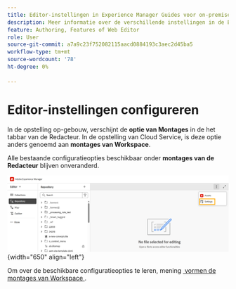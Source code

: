```yaml
---
title: Editor-instellingen in Experience Manager Guides voor on-premise
description: Meer informatie over de verschillende instellingen in de Editor-interface van Experience Manager Guides for On-premise
feature: Authoring, Features of Web Editor
role: User
source-git-commit: a7a9c23f752082115aacd0884193c3aec2d45ba5
workflow-type: tm+mt
source-wordcount: '78'
ht-degree: 0%

---
```


# Editor-instellingen configureren

In de opstelling op-gebouw, verschijnt de **optie van Montages** in de het tabbar van de Redacteur. In de opstelling van Cloud Service, is deze optie anders genoemd aan **montages van Workspace**.

Alle bestaande configuratieopties beschikbaar onder **montages van de Redacteur** blijven onveranderd.


![&#x200B; het plaatsen van de Redacteur voor On-premise &#x200B;](assets/editor-settings-on-prem.png){width="650" align="left"}


Om over de beschikbare configuratieopties te leren, mening [&#x200B; vormen de montages van Workspace &#x200B;](../cs-install-guide/workspace-settings.md).



